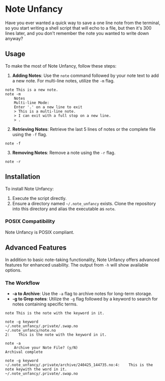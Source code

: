 # Note Unfancy
Have you ever wanted a quick way to save a one line note from the terminal, so
you start writing a shell script that will echo to a file, but then it's 300
lines later, and you don't remember the note you wanted to write down anyway?


## Usage

To make the most of Note Unfancy, follow these steps:

1. **Adding Notes**: Use the `note` command followed by your note text to add 
a new note. For multi-line notes, utilize the `-m` flag.

```shell
note This is a new note.
note -m
    Notes
    Multi-line Mode:
    Enter '.' on a new line to exit
    > This is a multi-line note.
    > I can exit with a full stop on a new line.
    > .
```

2. **Retrieving Notes**: Retrieve the last 5 lines of notes or the complete 
file using the `-f` flag.

```shell
note -f
```

3. **Removing Notes**: Remove a note using the `-r` flag.

```shell
note -r
```

## Installation

To install Note Unfancy:

1. Execute the script directly.
2. Ensure a directory named `~/.note_unfancy` exists. Clone the repository 
into this directory and alias the executable as `note`.

### POSIX Compatibility

Note Unfancy is POSIX compliant.

## Advanced Features

In addition to basic note-taking functionality, Note Unfancy offers advanced 
features for enhanced usability. The output from `-h` will show available 
options.

### The Workflow

- **-a to Archive**: Use the `-a` flag to archive notes for long-term storage.
- **-g to Grep notes**: Utilize the `-g` flag followed by a keyword to search 
for notes containing specific terms.

```shell
note This is the note with the keyword in it.

note -g keyword
~/.note_unfancy/.private/.swap.no
~/.note_unfancy/note.no
2:    This is the note with the keyword in it.

note -a
    Archive your Note File? (y/N)
Archival complete

note -g keyword
~/.note_unfancy/.private/archive/240425_144735.no:4:    This is the note keywith the word in it.
~/.note_unfancy/.private/.swap.no
